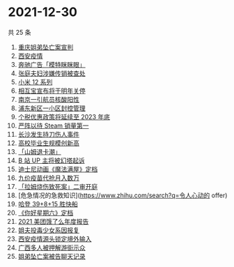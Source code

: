 # 2021-12-30

共 25 条

<!-- BEGIN -->
<!-- 最后更新时间 Thu Dec 30 2021 10:01:16 GMT+0800 (China Standard Time) -->

1. [重庆姐弟坠亡案宣判](https://www.zhihu.com/search?q=重庆姐弟坠亡案)
1. [西安疫情](https://www.zhihu.com/search?q=西安疫情)
1. [奔驰广告「模特眯眯眼」](https://www.zhihu.com/search?q=奔驰广告模特)
1. [张庭夫妇涉嫌传销被查处](https://www.zhihu.com/search?q=张庭)
1. [小米 12 系列](https://www.zhihu.com/search?q=小米12)
1. [相互宝宣布将于明年关停](https://www.zhihu.com/search?q=相互宝)
1. [南京一引航员核酸阳性](https://www.zhihu.com/search?q=南京疫情)
1. [浦东新区一小区封控管理](https://www.zhihu.com/search?q=上海小区封控)
1. [个税优惠政策将延续至 2023 年底](https://www.zhihu.com/search?q=个人所得税优惠政策)
1. [严阵以待 Steam 销量第一](https://www.zhihu.com/search?q=严阵以待)
1. [长沙发生持刀伤人事件](https://www.zhihu.com/search?q=长沙持刀伤人)
1. [高校毕业生规模创新高](https://www.zhihu.com/search?q=高校毕业生规模)
1. [「山姆退卡潮」](https://www.zhihu.com/search?q=山姆退卡)
1. [B 站 UP 主将被幻塔起诉](https://www.zhihu.com/search?q=幻塔)
1. [迪士尼动画《魔法满屋》定档](https://www.zhihu.com/search?q=魔法满屋)
1. [九价疫苗代抢月入数万](https://www.zhihu.com/search?q=九价代抢)
1. [「拉姆烧伤致死案」二审开庭](https://www.zhihu.com/search?q=女主播拉姆)
1. [危急情况的急救知识](https://www.zhihu.com/search?q=令人心动的 offer)
1. [哈登 39+8+15 胜快船](https://www.zhihu.com/search?q=篮网)
1. [《你好星期六》定档](https://www.zhihu.com/search?q=你好星期六)
1. [2021 美团饿了么年度报告](https://www.zhihu.com/search?q=美团年度报告)
1. [姐夫投毒少女系因报复](https://www.zhihu.com/search?q=姐夫投毒)
1. [西安疫情源头锁定境外输入](https://www.zhihu.com/search?q=西安疫情源头)
1. [广西多人被押解游街示众](https://www.zhihu.com/search?q=广西游街示众)
1. [姐弟坠亡案被告聊天记录](https://www.zhihu.com/search?q=姐弟坠亡案)

<!-- END -->
